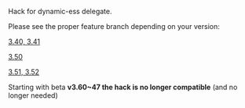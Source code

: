 Hack for dynamic-ess delegate.

Please see the proper feature branch depending on your version:

[3.40, 3.41](https://github.com/realdognose/dbus-systemcalc-py/tree/feature/v3.41)

[3.50](https://github.com/realdognose/dbus-systemcalc-py/tree/feature/v3.50)

[3.51, 3.52](https://github.com/realdognose/dbus-systemcalc-py/tree/feature/v3.52)

Starting with beta **v3.60~47 the hack is no longer compatible** (and no longer needed)
